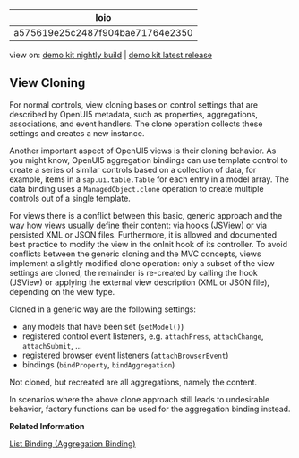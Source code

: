 <!-- loioa575619e25c2487f904bae71764e2350 -->

| loio |
| -----|
| a575619e25c2487f904bae71764e2350 |

<div id="loio">

view on: [demo kit nightly build](https://openui5nightly.hana.ondemand.com/#/topic/a575619e25c2487f904bae71764e2350) | [demo kit latest release](https://openui5.hana.ondemand.com/#/topic/a575619e25c2487f904bae71764e2350)</div>

## View Cloning

For normal controls, view cloning bases on control settings that are described by OpenUI5 metadata, such as properties, aggregations, associations, and event handlers. The clone operation collects these settings and creates a new instance.

Another important aspect of OpenUI5 views is their cloning behavior. As you might know, OpenUI5 aggregation bindings can use template control to create a series of similar controls based on a collection of data, for example, items in a `sap.ui.table.Table` for each entry in a model array. The data binding uses a `ManagedObject.clone` operation to create multiple controls out of a single template.

For views there is a conflict between this basic, generic approach and the way how views usually define their content: via hooks \(JSView\) or via persisted XML or JSON files. Furthermore, it is allowed and documented best practice to modify the view in the onInit hook of its controller. To avoid conflicts between the generic cloning and the MVC concepts, views implement a slightly modified clone operation: only a subset of the view settings are cloned, the remainder is re-created by calling the hook \(JSView\) or applying the external view description \(XML or JSON file\), depending on the view type.

Cloned in a generic way are the following settings:

-   any models that have been set \(`setModel()`\)
-   registered control event listeners, e.g. `attachPress`, `attachChange`, `attachSubmit`, ...
-   registered browser event listeners \(`attachBrowserEvent`\)
-   bindings \(`bindProperty`, `bindAggregation`\)

Not cloned, but recreated are all aggregations, namely the content.

In scenarios where the above clone approach still leads to undesirable behavior, factory functions can be used for the aggregation binding instead.

**Related Information**  


[List Binding \(Aggregation Binding\)](List_Binding_(Aggregation_Binding)_91f0577.md)

